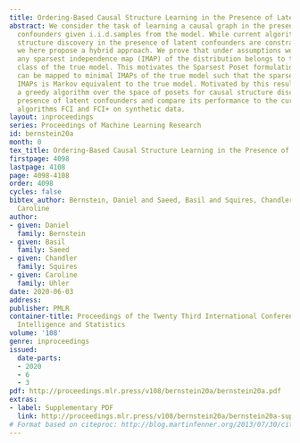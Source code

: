 ```yaml
---
title: Ordering-Based Causal Structure Learning in the Presence of Latent Variables
abstract: We consider the task of learning a causal graph in the presence of latent
  confounders given i.i.d.samples from the model. While current algorithms for causal
  structure discovery in the presence of latent confounders are constraint-based,
  we here propose a hybrid approach. We prove that under assumptions weaker than faithfulness,
  any sparsest independence map (IMAP) of the distribution belongs to the Markov equivalence
  class of the true model. This motivates the Sparsest Poset formulation - that posets
  can be mapped to minimal IMAPs of the true model such that the sparsest of these
  IMAPs is Markov equivalent to the true model. Motivated by this result, we propose
  a greedy algorithm over the space of posets for causal structure discovery in the
  presence of latent confounders and compare its performance to the current state-of-the-art
  algorithms FCI and FCI+ on synthetic data.
layout: inproceedings
series: Proceedings of Machine Learning Research
id: bernstein20a
month: 0
tex_title: Ordering-Based Causal Structure Learning in the Presence of Latent Variables
firstpage: 4098
lastpage: 4108
page: 4098-4108
order: 4098
cycles: false
bibtex_author: Bernstein, Daniel and Saeed, Basil and Squires, Chandler and Uhler,
  Caroline
author:
- given: Daniel
  family: Bernstein
- given: Basil
  family: Saeed
- given: Chandler
  family: Squires
- given: Caroline
  family: Uhler
date: 2020-06-03
address: 
publisher: PMLR
container-title: Proceedings of the Twenty Third International Conference on Artificial
  Intelligence and Statistics
volume: '108'
genre: inproceedings
issued:
  date-parts:
  - 2020
  - 6
  - 3
pdf: http://proceedings.mlr.press/v108/bernstein20a/bernstein20a.pdf
extras:
- label: Supplementary PDF
  link: http://proceedings.mlr.press/v108/bernstein20a/bernstein20a-supp.pdf
# Format based on citeproc: http://blog.martinfenner.org/2013/07/30/citeproc-yaml-for-bibliographies/
---
```

